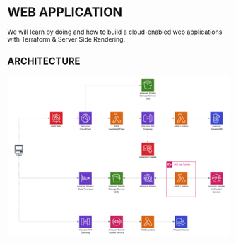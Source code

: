 # WEB APPLICATION

We will learn by doing and how to build a cloud-enabled web applications with Terraform & Server Side Rendering.

## ARCHITECTURE
![image info](./diagrams/architecture.png)
